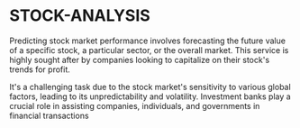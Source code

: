 # STOCK-ANALYSIS
Predicting stock market performance involves forecasting the future value of a specific stock, a particular sector, or the overall market. This service is highly sought after by companies looking to capitalize on their stock's trends for profit.


It's a challenging task due to the stock market's sensitivity to various global factors, leading to its unpredictability and volatility. Investment banks play a crucial role in assisting companies, individuals, and governments in financial transactions
